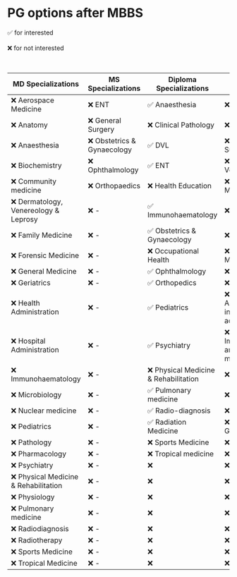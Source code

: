 # PG options after MBBS

✅ for interested
<br />
<br />
❌ for not interested

<br />

| MD Specializations                     | MS Specializations          | Diploma Specializations                | DNB Specializations                                         |
|----------------------------------------|-----------------------------|----------------------------------------|-------------------------------------------------------------|
| ❌ Aerospace Medicine                 | ❌ ENT                      | ✅ Anaesthesia                        | ❌ Anaesthesiology                                          |
| ❌ Anatomy                            | ❌ General Surgery          | ❌ Clinical Pathology                 | ❌ Biochemistry                                             |
| ❌ Anaesthesia                        | ❌ Obstetrics & Gynaecology | ✅ DVL                                | ❌ Cardio-Thoracic Surgery	                                |
| ❌ Biochemistry                       | ❌ Ophthalmology            | ✅ ENT                                | ❌ Dermatology and Venereology	                            |
| ❌ Community medicine                 | ❌ Orthopaedics             | ❌ Health Education                   | ❌ Emergency Medicine	                                      |
| ❌ Dermatology, Venereology & Leprosy | ❌ -                        | ✅ Immunohaematology                  | ❌ ENT                                                      |
| ❌ Family Medicine                    | ❌ -                        | ✅ Obstetrics & Gynaecology           | ❌ Family Medicine	                                        |
| ❌ Forensic Medicine                  | ❌ -                        | ❌ Occupational Health                | ❌ Forensic Medicine	                                      |
| ❌ General Medicine                   | ❌ -                        | ✅ Ophthalmology                      | ❌ General Medicine	                                        |
| ❌ Geriatrics                         | ❌ -                        | ✅ Orthopedics                        | ❌ General Surgery	                                        |
| ❌ Health Administration              | ❌ -                        | ✅ Pediatrics                         | ❌ Health Administration including hospital administration	|
| ❌ Hospital Administration            | ❌ -                        | ✅ Psychiatry                         | ❌ Immunohematology and transfusion medicine	              |
| ❌ Immunohaematology                  | ❌ -                        | ❌ Physical Medicine & Rehabilitation | ❌ Microbiology                                             |
| ❌ Microbiology                       | ❌ -                        | ✅ Pulmonary medicine                 | ❌ Neuro Surgery	                                          |
| ❌ Nuclear medicine                   | ❌ -                        | ✅ Radio-diagnosis                    | ❌ Nuclear Medicine	                                        |
| ❌ Pediatrics                         | ❌ -                        | ✅ Radiation Medicine                 | ❌ Obstetrics and Gynaecology	                              |
| ❌ Pathology                          | ❌ -                        | ❌ Sports Medicine                    | ❌                                                          |
| ❌ Pharmacology                       | ❌ -                        | ❌ Tropical medicine                  | ❌                                                          |
| ❌ Psychiatry                         | ❌ -                        | ❌                                    | ❌                                                          |
| ❌ Physical Medicine & Rehabilitation | ❌ -                        | ❌                                    | ❌                                                          |
| ❌ Physiology                         | ❌ -                        | ❌                                    | ❌                                                          |
| ❌ Pulmonary medicine                 | ❌ -                        | ❌                                    | ❌                                                          |
| ❌ Radiodiagnosis                     | ❌ -                        | ❌                                    | ❌                                                          |
| ❌ Radiotherapy                       | ❌ -                        | ❌                                    | ❌                                                          |
| ❌ Sports Medicine                    | ❌ -                        | ❌                                    | ❌                                                          |
| ❌ Tropical Medicine                  | ❌ -                        | ❌                                    | ❌                                                          |
